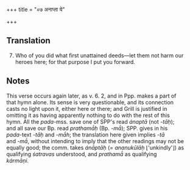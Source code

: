 +++
title = "०७ अनाप्ता ये"

+++
## Translation
7. Who of you did what first unattained deeds—let them not harm our  
heroes here; for that purpose I put you forward.

## Notes
This verse occurs again later, as v. 6. 2, and in Ppp. makes a part of  
that hymn alone. Its sense is very questionable, and its connection  
casts no light upon it, either here or there; and Grill is justified in  
omitting it as having apparently nothing to do with the rest of this  
hymn. All the *pada*-mss. save one of SPP's read *ánaptā* (not *-tāḥ*);  
and all save our Bp. read *prathamā́ḥ* (Bp. *-mā́*); SPP. gives in his  
*pada*-text *-tāḥ* and *-mā́h*; the translation here given implies *-tā*  
and *-mā́*, without intending to imply that the other readings may not be  
equally good; the comm. takes *ánāptāḥ* (= *ananukūlāḥ* ⌊'unkindly'⌋) as  
qualifying *śatravas* understood, and *prathamā́* as qualifying  
*kármāṇi*.

